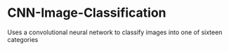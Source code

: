# CNN-Image-Classification
Uses a convolutional neural network to classify images into one of sixteen categories
